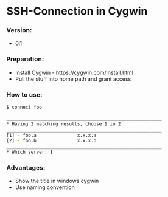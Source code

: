 # SSH-Connection in Cygwin

### Version:
* 0.1

### Preparation:
* Install Cygwin - https://cygwin.com/install.html
* Pull the stuff into home path and grant access

### How to use:
```sh
$ connect foo
```

```sh
_________________________________________________________
* Having 2 matching results, choose 1 in 2
_________________________________________________________
[1] - foo.a               x.x.x.a
[2] - foo.b               x.x.x.b
_________________________________________________________
* Which server: 1
```

### Advantages: 
* Show the title in windows cygwin
* Use naming convention
